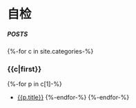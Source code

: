 # 自检
##### POSTS
{%-for c in site.categories-%}
### {{c|first}}
{%-for p in c[1]-%}
- [{{p.title}}]({{p.url|relative_url}})
{%-endfor-%}
{%-endfor-%}
